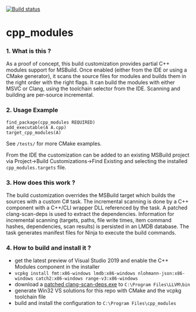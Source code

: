[![Build status](https://ci.appveyor.com/api/projects/status/4gexbm58k239kd5n/branch/master?svg=true)](https://ci.appveyor.com/project/stevencpp/cpp-modules/branch/master)

# cpp_modules

### 1. What is this ?

As a proof of concept, this build customization provides partial C++ modules support for MSBuild. Once enabled (either from the IDE or using a CMake generator), it scans the source files for modules and builds them in the right order with the right flags. It can build the modules with either MSVC or Clang, using the toolchain selector from the IDE. Scanning and building are per-source incremental.

### 2. Usage Example

```
find_package(cpp_modules REQUIRED)
add_executable(A A.cpp)
target_cpp_modules(A)
```

See `/tests/` for more CMake examples.

From the IDE the customization can be added to an existing MSBuild project via Project->Build Customizations->Find Existing and selecting the installed `cpp_modules.targets` file.

### 3. How does this work ?

The build customization overrides the MSBuild target which builds the sources with a custom C# task. The incremental scanning is done by a C++ component with a C++/CLI wrapper DLL referenced by the task. A patched clang-scan-deps is used to extract the dependencies. Information for incremental scanning (targets, paths, file write times, item command hashes, dependencies, scan results) is persisted in an LMDB database. The task generates manifest files for Ninja to execute the build commands.

### 4. How to build and install it ?

- get the latest preview of Visual Studio 2019 and enable the C++ Modules component in the installer
- `vcpkg install fmt:x86-windows lmdb:x86-windows nlohmann-json:x86-windows catch2:x86-windows range-v3:x86-windows`
- download a [patched clang-scan-deps.exe](https://drive.google.com/uc?export=download&id=1xHRCY_eF5uPrW2kNMj1LyXeCCfFFVNia) to `C:\Program Files\LLVM\bin`
- generate Win32 VS solutions for this repo with CMake and the vcpkg toolchain file
- build and install the configuration to `C:\Program Files\cpp_modules`